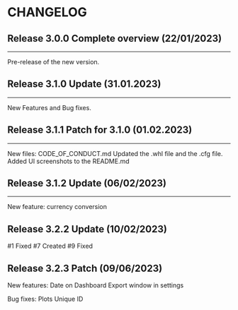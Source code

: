 # CHANGELOG


## Release 3.0.0 Complete overview (22/01/2023)
---

Pre-release of the new version. 

## Release 3.1.0 Update (31.01.2023)
---

New Features and Bug fixes. 

## Release 3.1.1 Patch for 3.1.0 (01.02.2023)
---

New files: CODE_OF_CONDUCT.md
Updated the .whl file and the .cfg file. 
Added UI screenshots to the README.md 

## Release 3.1.2 Update (06/02/2023)
---

New feature: currency conversion

## Release 3.2.2 Update (10/02/2023)

#1 Fixed
#7 Created
#9 Fixed

## Release 3.2.3 Patch (09/06/2023)

New features: 
Date on Dashboard 
Export window in settings

Bug fixes: 
Plots 
Unique ID 
